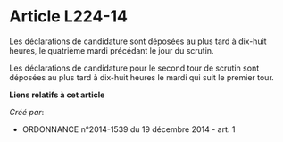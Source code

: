 # Article L224-14

Les déclarations de candidature sont déposées au plus tard à dix-huit heures, le quatrième mardi précédant le jour du
scrutin.

Les déclarations de candidature pour le second tour de scrutin sont déposées au plus tard à dix-huit heures le mardi qui suit
le premier tour.

**Liens relatifs à cet article**

_Créé par_:

  - ORDONNANCE n°2014-1539 du 19 décembre 2014 - art. 1
